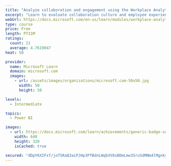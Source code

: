 ```yaml
---
title: "Analyze collaboration and engagement using the Workplace Analytics Ways of working assessment dashboard"
excerpt: "Learn to evaluate collaboration culture and employee experience with a Power BI template using Workplace Analytics data."
webUrl: https://docs.microsoft.com/en-us/learn/modules/workplace-analytics-ways-working/
type: course
price: Free
length: PT31M
ratings:
  count: 21
  average: 4.7619047
heat: 50

provider:
  name: Microsoft Learn
  domain: microsoft.com
  images:
    - url: /assets/images/organizations/microsoft.com-50x50.jpg
      width: 50
      height: 50

levels:
  - Intermediate

topics:
  - Power BI

images:
  - url: https://docs.microsoft.com/learn/achievements/generic-badge-social.png
    width: 640
    height: 320
    isCached: true

secured: "dDpY6XIFxf/joTSRaQ3aiPJHp3PfBdnLWqbVV8sBDmLmw3SruSdMNm4lMgnkyH7viSb+5tIsftPm9FrYvrsHLSd6juLK+mB93vRJuCMg/spGSTO4W2w0E3meczRhjtmRXGQd+5Tq2vrVZiFXTf/562pkdmsYMrDASuYzeT+gDilFmsZKQbw3pdEubcEwNaWbTSJOsC0D1vN+S8tzADYeJAIxqLH+EfM+v+2f+3IfyuBDBp2SC5B/+b4hSlsOtqrSR+9cYdqksDlcinDP1pR2hqC8W2sjzSCzZeWTPegXKT1NN81EAxfo/3pcqvxkE1KeifjC0Wzxd4mx4xjN4p9MT5EdeIEFpJvQeN7cGnGGBaxTtMDWTDxX0r2258v6ddkBoOMzlLLYDHASIqQs53Qaavn+SSq8Qw2cs82I1eNQLQk=;zHgQ8fZC0dMgY7PPq3N7vw=="
---
```


